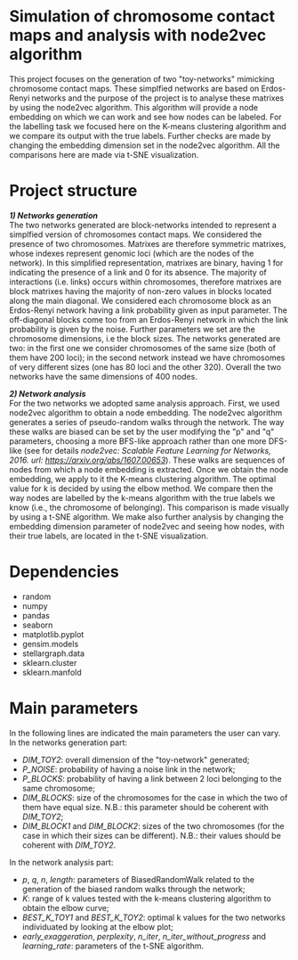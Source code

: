 # Simulation of chromosome contact maps and analysis with node2vec algorithm
This project focuses on the generation of two "toy-networks" mimicking chromosome contact maps. These simplfied networks are based on Erdos-Renyi networks and
the purpose of the project is to analyse these matrixes by using the node2vec algorithm. This algorithm will provide a node embedding on which we can work and 
see how nodes can be labeled. For the labelling task we focused here on the K-means clustering algorithm and we compare its output with the true labels. 
Further checks are made by changing the embedding dimension set in the node2vec algorithm. All the comparisons here are made via t-SNE visualization.

# Project structure
***1) Networks generation*** \
The two networks generated are block-networks intended to represent a simplfied version of chromosomes contact maps. We considered the presence of two chromosomes.
Matrixes are  therefore symmetric matrixes, whose indexes represent genomic loci (which are the nodes of the network). In this simplified representation, 
matrixes are binary, having 1 for indicating the presence of a link and 0 for its absence.
The majority of interactions (i.e. links) occurs within chromosomes, therefore matrixes are block matrixes having the majority of non-zero values 
in blocks located along the main diagonal.
We considered each chromosome block as an Erdos-Renyi network having a link probability given as input parameter. The off-diagonal blocks come too from
an Erdos-Renyi network in which the link probability is given by the noise. 
Further parameters we set are the chromosome dimensions, i.e the block sizes. The networks generated are two:
in the first one we consider chromosomes of the same size (both of them have 200 loci); in the second network instead we have chromosomes of very different sizes 
(one has 80 loci and the other 320). Overall the two networks have the same dimensions of 400 nodes.

***2) Network analysis*** \
For the two networks we adopted same analysis approach. 
First, we used node2vec algorithm to obtain a node embedding. The node2vec algorithm generates a series of pseudo-random walks through the network.
The way these walks are biased can be set by the user modifying the "p" and "q" parameters, choosing a more BFS-like approach rather than one more DFS-like
(see for details *node2vec: Scalable Feature Learning for Networks, 2016. url: https://arxiv.org/abs/1607.00653*).
These walks are sequences of nodes from which a node embedding is extracted.
Once we obtain the node embedding, we apply to it the K-means clustering algorithm. The optimal value for k is decided by using the elbow method.
We compare then the way nodes are labelled by the k-means algorithm with the true labels we know (i.e., the chromosome of belonging). This comparison is made visually
by using a t-SNE algorithm. We make also further analysis by changing the embedding dimension parameter of node2vec and seeing how nodes, with their true labels, are located in the t-SNE visualization.

# Dependencies
- random
- numpy
- pandas
- seaborn
- matplotlib.pyplot
- gensim.models
- stellargraph.data
- sklearn.cluster
- sklearn.manfold

# Main parameters
In the following lines are indicated the main parameters the user can vary. \
In the networks generation part:
- *DIM_TOY2*: overall dimension of the "toy-network" generated;
- *P_NOISE*: probability of having a noise link in the network;
- *P_BLOCKS*: probability of having a link between 2 loci belonging to the same chromosome;
- *DIM_BLOCKS*: size of the chromosomes for the case in which the two of them have equal size. 
                N.B.: this parameter should be coherent with *DIM_TOY2*;
- *DIM_BLOCK1* and *DIM_BLOCK2*: sizes of the two chromosomes (for the case in which their sizes can be different).
                N.B.: their values should be coherent with *DIM_TOY2*.

In the network analysis part:
- *p*, *q*, *n*, *length*: parameters of BiasedRandomWalk related to the generation of the biased random walks through the network;
- *K*: range of k values tested with the k-means clustering algorithm to obtain the elbow curve;
- *BEST_K_TOY1* and *BEST_K_TOY2*: optimal k values for the two networks individuated by looking at the elbow plot;
- *early_exaggeration*, *perplexity*, *n_iter*, *n_iter_without_progress* and *learning_rate*: parameters of the t-SNE algorithm.
